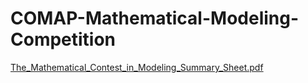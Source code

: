 # COMAP-Mathematical-Modeling-Competition


[The_Mathematical_Contest_in_Modeling_Summary_Sheet.pdf](https://github.com/RileyFischer/COMAP-Mathematical-Modeling-Competition/files/10046140/The_Mathematical_Contest_in_Modeling_Summary_Sheet.pdf)
